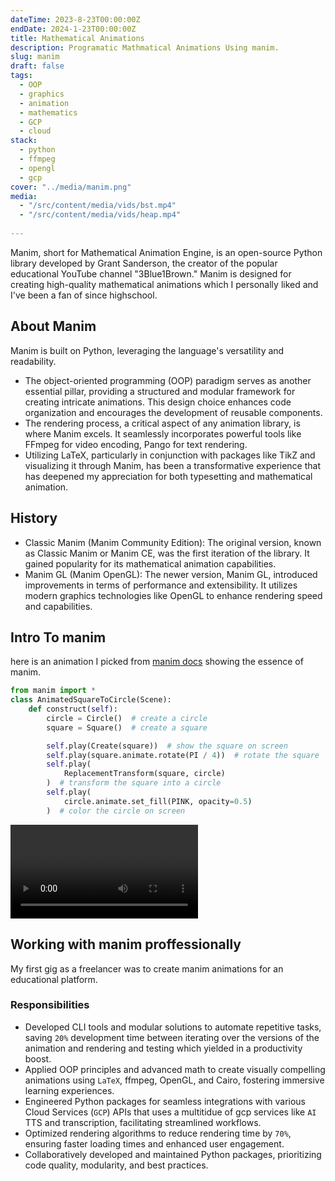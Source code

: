 ```yaml
---
dateTime: 2023-8-23T00:00:00Z
endDate: 2024-1-23T00:00:00Z
title: Mathematical Animations
description: Programatic Mathmatical Animations Using manim.
slug: manim
draft: false
tags:
  - OOP
  - graphics
  - animation
  - mathematics
  - GCP
  - cloud
stack:
  - python
  - ffmpeg
  - opengl
  - gcp
cover: "../media/manim.png"
media:
  - "/src/content/media/vids/bst.mp4"
  - "/src/content/media/vids/heap.mp4"
  
---
```


Manim, short for Mathematical Animation Engine, is an open-source Python library developed by Grant Sanderson, the creator of the popular educational YouTube channel "3Blue1Brown." Manim is designed for creating high-quality mathematical animations which I personally liked and I've been a fan of since highschool.


## About Manim 
Manim is built on Python, leveraging the language's versatility and readability. 
- The object-oriented programming (OOP) paradigm serves as another essential pillar, providing a structured and modular framework for creating intricate animations. This design choice enhances code organization and encourages the development of reusable components.
- The rendering process, a critical aspect of any animation library, is where Manim excels. It seamlessly incorporates powerful tools like FFmpeg for video encoding, Pango for text rendering.
- Utilizing LaTeX, particularly in conjunction with packages like TikZ and visualizing it through Manim, has been a transformative experience that has deepened my appreciation for both typesetting and mathematical animation.

## History
- Classic Manim (Manim Community Edition): The original version, known as Classic Manim or Manim CE, was the first iteration of the library. It gained popularity for its mathematical animation capabilities.
- Manim GL (Manim OpenGL): The newer version, Manim GL, introduced improvements in terms of performance and extensibility. It utilizes modern graphics technologies like OpenGL to enhance rendering speed and capabilities.

## Intro To manim
here is an animation I picked from [manim docs](https://docs.manim.community/en/stable/tutorials/quickstart.html) showing the essence of manim.

```python
from manim import *
class AnimatedSquareToCircle(Scene):
    def construct(self):
        circle = Circle()  # create a circle
        square = Square()  # create a square

        self.play(Create(square))  # show the square on screen
        self.play(square.animate.rotate(PI / 4))  # rotate the square
        self.play(
            ReplacementTransform(square, circle)
        )  # transform the square into a circle
        self.play(
            circle.animate.set_fill(PINK, opacity=0.5)
        )  # color the circle on screen
```

<video class="rounded-lg" controls>
  <source src="https://docs.manim.community/en/stable/tutorials/AnimatedSquareToCircle2-1.mp4" type="video/mp4">
</video>


## Working with manim proffessionally
My first gig as a freelancer was to create manim animations for an educational platform.
### Responsibilities
 - Developed CLI tools and modular solutions to automate repetitive tasks, saving `20%` development time between iterating over the versions of the animation and rendering and testing which yielded in a productivity boost.
 - Applied OOP principles and advanced math to create visually compelling animations using `LaTeX`, ffmpeg, OpenGL, and Cairo, fostering immersive learning experiences.
 - Engineered Python packages for seamless integrations with various Cloud Services (`GCP`) APIs that uses a multitidue of gcp services like `AI` TTS and transcription, facilitating  streamlined workflows.
 - Optimized rendering algorithms to reduce rendering time by `70%`, ensuring faster loading times and enhanced user engagement.
 - Collaboratively developed and maintained Python packages, prioritizing code quality, modularity, and best practices.
